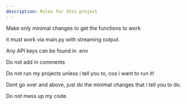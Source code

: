 ```yaml
---
description: Rules for this project
---
```


Make only minimal changes to get the functions to work

it must work via main.py with streaming output. 

Any API keys can be found in .env

Do not add in comments

Do not run my projects unless i tell you to, cos i want to run it! 

Dont go over and above, just do the minimal changes that i tell you to do. 

Do not mess up my code.